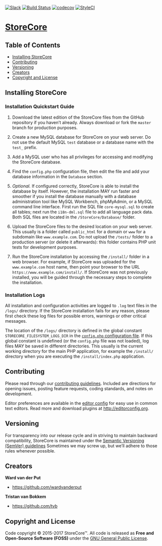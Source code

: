 [![Slack](https://storecore-slack.herokuapp.com/badge.svg)](https://storecore-slack.herokuapp.com)
[![Build Status](https://travis-ci.org/storecore/core.svg?branch=develop)](https://travis-ci.org/storecore/core)
[![codecov](https://codecov.io/gh/storecore/core/branch/develop/graph/badge.svg)](https://codecov.io/gh/storecore/core)
[![StyleCI](https://styleci.io/repos/32453510/shield?branch=develop)](https://styleci.io/repos/32453510)


# [StoreCore](http://storecore.io)

## Table of Contents

- [Installing StoreCore](#installing-storecore)
- [Contributing](#contributing)
- [Versioning](#versioning)
- [Creators](#creators)
- [Copyright and License](#copyright-and-license)


## Installing StoreCore

### Installation Quickstart Guide

1. Download the latest edition of the StoreCore files from the GitHub
   repository if you haven’t already.  Always download or fork the
   `master` branch for production purposes.

2. Create a new MySQL database for StoreCore on your web server.  Do not use
   the default MySQL `test` database or a database name with the `test_`
   prefix.

3. Add a MySQL user who has all privileges for accessing and modifying the
   StoreCore database.

4. Find the `config.php` configuration file, then edit the file and add your
   database information in the `Database` section.

5. *Optional.*  If configured correctly, StoreCore is able to install the
   database by itself.  However, the installation MAY run faster and smoother
   if you install the database manually with a database administration tool
   like MySQL Workbench, phpMyAdmin, or a MySQL command line interface.  First
   run the SQL file `core-mysql.sql` to create all tables; next run the
   `i18n-dml.sql` file to add all language pack data.  Both SQL files are
   located in the `/StoreCore/Database/` folder.

6. Upload the StoreCore files to the desired location on your web server.  This
   usually is a folder called `public_html` for a domain or `www` for a
   subdomain like `www.example.com`.  Do not upload the `/tests/` folder to a
   production server (or delete it afterwards): this folder contains PHP unit
   tests for development purposes.

7. Run the StoreCore installation by accessing the `/install/` folder in a web
   browser.  For example, if StoreCore was uploaded for the `www.example.com`
   host name, then point your browser to the URL `https://www.example.com/install/`.
   If StoreCore was not previously installed, you will be guided through the
   necessary steps to complete the installation.

### Installation Logs

All installation and configuration activities are logged to `.log` text files
in the `/logs/` directory.  If the StoreCore installation fails for any reason,
please first check these log files for possible errors, warnings or other
critical messages.

The location of the `/logs/` directory is defined in the global constant
`STORECORE_FILESYSTEM_LOGS_DIR` in the [`config.php` configuration file].  If
this global constant is undefined (or the `config.php` file was not loaded),
log files MAY be saved in different directories.  This usually is the current
working directory for the main PHP application, for example the `/install/`
directory when you are executing the `/install/index.php` application.

[`config.php` configuration file]: https://github.com/storecore/core/blob/develop/config.php



## Contributing

Please read through our [contributing guidelines].  Included are directions for
opening issues, posting feature requests, coding standards, and notes on
development.

[contributing guidelines]: https://github.com/storecore/core/blob/master/CONTRIBUTING.md "StoreCore Developer Guide"

Editor preferences are available in the [editor config] for easy use in common
text editors.  Read more and download plugins at <http://editorconfig.org>.

[editor config]: https://github.com/storecore/core/blob/master/.editorconfig "Editor configuration"


## Versioning

For transparency into our release cycle and in striving to maintain backward
compatibility, StoreCore is maintained under the [Semantic Versioning (SemVer) guidelines]
Sometimes we may screw up, but we’ll adhere to those rules whenever possible.

[Semantic Versioning (SemVer) guidelines]: http://semver.org/ "Semantic Versioning 2.0.0"


## Creators

**Ward van der Put**

- <https://github.com/wardvanderput>

**Tristan van Bokkem**

- <https://github.com/tvb>


## Copyright and License

Code copyright © 2015-2017 StoreCore™.
All code is released as **Free and Open-Source Software (FOSS)**
under the [GNU General Public License](https://github.com/storecore/core/blob/master/LICENSE.txt).
